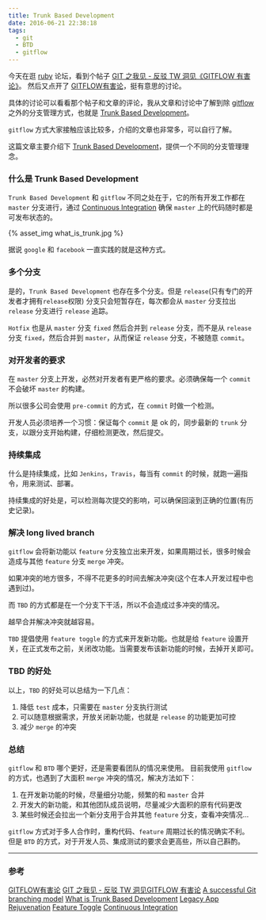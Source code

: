 ```yaml
---
title: Trunk Based Development
date: 2016-06-21 22:38:18
tags: 
  - git
  - BTD
  - gitflow
---
```



今天在逛 [ruby](https://ruby-china.org/) 论坛，看到个帖子 [GIT 之我见 - 反驳 TW 洞见《GITFLOW 有害论》](https://ruby-china.org/topics/29263)。
然后又点开了 [GITFLOW有害论](http://insights.thoughtworkers.org/gitflow-consider-harmful)，挺有意思的讨论。

具体的讨论可以看看那个帖子和文章的评论，我从文章和讨论中了解到除 [gitflow](http://nvie.com/posts/a-successful-git-branching-model/) 之外的分支管理方式，也就是 [Trunk Based Development](http://paulhammant.com/2013/04/05/what-is-trunk-based-development/)。

`gitflow` 方式大家接触应该比较多，介绍的文章也非常多，可以自行了解。

这篇文章主要介绍下 [Trunk Based Development](http://paulhammant.com/2013/04/05/what-is-trunk-based-development/)，提供一个不同的分支管理理念。

<!-- more -->

### 什么是 Trunk Based Development

`Trunk Based Development` 和 `gitflow` 不同之处在于，它的所有开发工作都在 `master` 分支进行，通过 [Continuous Integration](http://www.martinfowler.com/articles/continuousIntegration.html) 确保 `master` 上的代码随时都是可发布状态的。

{% asset_img what_is_trunk.jpg %}

据说 `google` 和 `facebook` 一直实践的就是这种方式。


### 多个分支

是的，`Trunk Based Development` 也存在多个分支。但是 `release`(只有专门的开发者才拥有`release`权限) 分支只会短暂存在，每次都会从 `master` 分支拉出 `release` 分支进行 `release` 追踪。

`Hotfix` 也是从 `master` 分支 `fixed` 然后合并到 `release` 分支，而不是从 `release` 分支 `fixed`，然后合并到 `master`，从而保证 `release` 分支，不被随意 `commit`。


### 对开发者的要求

在 `master` 分支上开发，必然对开发者有更严格的要求。必须确保每一个 `commit` 不会破坏 `master` 的构建。

所以很多公司会使用 `pre-commit` 的方式，在 `commit` 时做一个检测。

开发人员必须培养一个习惯：保证每个 `commit` 是 ok 的，同步最新的 `trunk` 分支，以跟分支开始构建，仔细检测更改，然后提交。


### 持续集成

什么是持续集成，比如 `Jenkins`，`Travis`，每当有 `commit` 的时候，就跑一遍指令，用来测试、部署。

持续集成的好处是，可以检测每次提交的影响，可以确保回滚到正确的位置(有历史记录)。

### 解决 long lived branch

`gitflow` 会将新功能以 `feature` 分支独立出来开发，如果周期过长，很多时候会造成与其他 `feature` 分支 `merge` 冲突。

如果冲突的地方很多，不得不花更多的时间去解决冲突(这个在本人开发过程中也遇到过)。

而 `TBD` 的方式都是在一个分支下干活，所以不会造成过多冲突的情况。

越早合并解决冲突就越容易。

`TBD` 提倡使用 `feature toggle` 的方式来开发新功能。也就是给 `feature` 设置开关，在正式发布之前，关闭改功能。当需要发布该新功能的时候，去掉开关即可。

### TBD 的好处

以上，`TBD` 的好处可以总结为一下几点：

1. 降低 `test` 成本，只需要在 `master` 分支执行测试
2. 可以随意根据需求，开放关闭新功能，也就是 `release` 的功能更加可控
3. 减少 `merge` 的冲突

### 总结

`gitflow` 和 `BTD` 哪个更好，还是需要看团队的情况来使用。
目前我使用 `gitflow` 的方式，也遇到了大面积 `merge` 冲突的情况，解决方法如下：

1. 在开发新功能的时候，尽量细分功能，频繁的和 `master` 合并
2. 开发大的新功能，和其他团队成员说明，尽量减少大面积的原有代码更改
3. 某些时候还会拉出一个新分支用于合并其他 `feature` 分支，查看冲突情况...

`gitflow` 方式对于多人合作时，重构代码、`feature` 周期过长的情况确实不利。
但是 `BTD` 的方式，对于开发人员、集成测试的要求会更高些，所以自己斟酌。

---


### 参考

[GITFLOW有害论](http://insights.thoughtworkers.org/gitflow-consider-harmful) 
[GIT 之我见 - 反驳 TW 洞见GITFLOW 有害论](https://ruby-china.org/topics/29263) 
[A successful Git branching model](http://nvie.com/posts/a-successful-git-branching-model) 
[What is Trunk Based Development](http://paulhammant.com/2013/04/05/what-is-trunk-based-development) 
[Legacy App Rejuvenation](http://paulhammant.com/2013/03/11/legacy-app-rejuvenation)
[Feature Toggle](http://martinfowler.com/bliki/FeatureToggle.html) 
[Continuous Integration](http://www.martinfowler.com/articles/continuousIntegration.html) 
